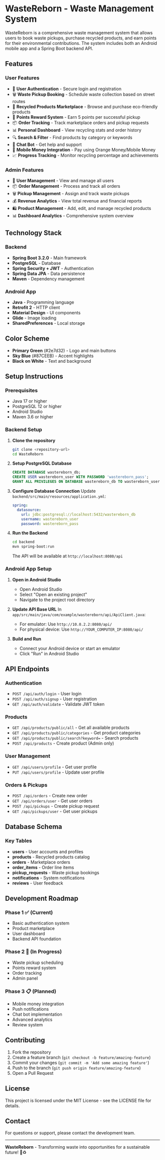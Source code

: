 # WasteReborn - Waste Management System

WasteReborn is a comprehensive waste management system that allows users to book waste pickups, purchase recycled products, and earn points for their environmental contributions. The system includes both an Android mobile app and a Spring Boot backend API.

## Features

### User Features
- 📱 **User Authentication** - Secure login and registration
- 🗑️ **Waste Pickup Booking** - Schedule waste collection based on street routes
- 🛒 **Recycled Products Marketplace** - Browse and purchase eco-friendly products
- 🎯 **Points Reward System** - Earn 5 points per successful pickup
- 📦 **Order Tracking** - Track marketplace orders and pickup requests
- 📊 **Personal Dashboard** - View recycling stats and order history
- 🔍 **Search & Filter** - Find products by category or keywords
- 💬 **Chat Bot** - Get help and support
- 📱 **Mobile Money Integration** - Pay using Orange Money/Mobile Money
- 📈 **Progress Tracking** - Monitor recycling percentage and achievements

### Admin Features
- 👥 **User Management** - View and manage all users
- 📦 **Order Management** - Process and track all orders
- 🗑️ **Pickup Management** - Assign and track waste pickups
- 💰 **Revenue Analytics** - View total revenue and financial reports
- 🛍️ **Product Management** - Add, edit, and manage recycled products
- 📊 **Dashboard Analytics** - Comprehensive system overview

## Technology Stack

### Backend
- **Spring Boot 3.2.0** - Main framework
- **PostgreSQL** - Database
- **Spring Security + JWT** - Authentication
- **Spring Data JPA** - Data persistence
- **Maven** - Dependency management

### Android App
- **Java** - Programming language
- **Retrofit 2** - HTTP client
- **Material Design** - UI components
- **Glide** - Image loading
- **SharedPreferences** - Local storage

## Color Scheme
- **Primary Green** (#2e7d32) - Logo and main buttons
- **Sky Blue** (#87CEEB) - Accent highlights
- **Black on White** - Text and background

## Setup Instructions

### Prerequisites
- Java 17 or higher
- PostgreSQL 12 or higher
- Android Studio
- Maven 3.6 or higher

### Backend Setup

1. **Clone the repository**
   ```bash
   git clone <repository-url>
   cd WasteReborn
   ```

2. **Setup PostgreSQL Database**
   ```sql
   CREATE DATABASE wastereborn_db;
   CREATE USER wastereborn_user WITH PASSWORD 'wastereborn_pass';
   GRANT ALL PRIVILEGES ON DATABASE wastereborn_db TO wastereborn_user;
   ```

3. **Configure Database Connection**
   Update `backend/src/main/resources/application.yml`:
   ```yaml
   spring:
     datasource:
       url: jdbc:postgresql://localhost:5432/wastereborn_db
       username: wastereborn_user
       password: wastereborn_pass
   ```

4. **Run the Backend**
   ```bash
   cd backend
   mvn spring-boot:run
   ```
   The API will be available at `http://localhost:8080/api`

### Android App Setup

1. **Open in Android Studio**
   - Open Android Studio
   - Select "Open an existing project"
   - Navigate to the project root directory

2. **Update API Base URL**
   In `app/src/main/java/com/example/wastereborn/api/ApiClient.java`:
   - For emulator: Use `http://10.0.2.2:8080/api/`
   - For physical device: Use `http://YOUR_COMPUTER_IP:8080/api/`

3. **Build and Run**
   - Connect your Android device or start an emulator
   - Click "Run" in Android Studio

## API Endpoints

### Authentication
- `POST /api/auth/login` - User login
- `POST /api/auth/signup` - User registration
- `GET /api/auth/validate` - Validate JWT token

### Products
- `GET /api/products/public/all` - Get all available products
- `GET /api/products/public/categories` - Get product categories
- `GET /api/products/public/search?keyword=` - Search products
- `POST /api/products` - Create product (Admin only)

### User Management
- `GET /api/users/profile` - Get user profile
- `PUT /api/users/profile` - Update user profile

### Orders & Pickups
- `POST /api/orders` - Create new order
- `GET /api/orders/user` - Get user orders
- `POST /api/pickups` - Create pickup request
- `GET /api/pickups/user` - Get user pickups

## Database Schema

### Key Tables
- **users** - User accounts and profiles
- **products** - Recycled products catalog
- **orders** - Marketplace orders
- **order_items** - Order line items
- **pickup_requests** - Waste pickup bookings
- **notifications** - System notifications
- **reviews** - User feedback

## Development Roadmap

### Phase 1 ✅ (Current)
- Basic authentication system
- Product marketplace
- User dashboard
- Backend API foundation

### Phase 2 🚧 (In Progress)
- Waste pickup scheduling
- Points reward system
- Order tracking
- Admin panel

### Phase 3 📋 (Planned)
- Mobile money integration
- Push notifications
- Chat bot implementation
- Advanced analytics
- Review system

## Contributing

1. Fork the repository
2. Create a feature branch (`git checkout -b feature/amazing-feature`)
3. Commit your changes (`git commit -m 'Add some amazing feature'`)
4. Push to the branch (`git push origin feature/amazing-feature`)
5. Open a Pull Request

## License

This project is licensed under the MIT License - see the LICENSE file for details.

## Contact

For questions or support, please contact the development team.

---

**WasteReborn** - Transforming waste into opportunities for a sustainable future! 🌱♻️

